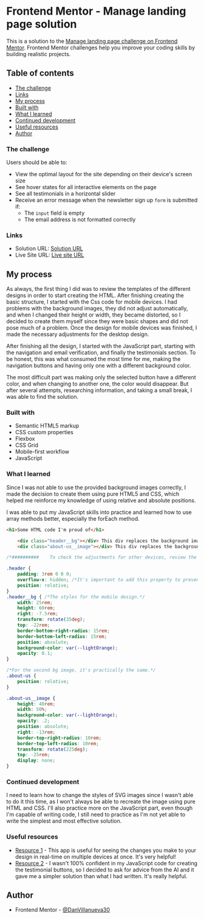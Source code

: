 # Frontend Mentor - Manage landing page solution

This is a solution to the [Manage landing page challenge on Frontend Mentor](https://www.frontendmentor.io/challenges/manage-landing-page-SLXqC6P5). Frontend Mentor challenges help you improve your coding skills by building realistic projects. 

## Table of contents


  - [The challenge](#the-challenge)
  - [Links](#links)
  - [My process](#my-process)
  - [Built with](#built-with)
  - [What I learned](#what-i-learned)
  - [Continued development](#continued-development)
  - [Useful resources](#useful-resources)
  - [Author](#author)


### The challenge

Users should be able to:

- View the optimal layout for the site depending on their device's screen size
- See hover states for all interactive elements on the page
- See all testimonials in a horizontal slider
- Receive an error message when the newsletter sign up `form` is submitted if:
  - The `input` field is empty
  - The email address is not formatted correctly



### Links

- Solution URL: [Solution URL](https://www.frontendmentor.io/solutions/my-solution-to-manage-landing-page-challenge-2NoeAk-GGD)
- Live Site URL: [Live site URL](https://managelandingchallenge.netlify.app/)

## My process

As always, the first thing I did was to review the templates of the different designs in order to start creating the HTML. After finishing creating the basic structure, I started with the Css code for mobile devices. I had problems with the background images, they did not adjust automatically, and when I changed their height or width, they became distorted, so I decided to create them myself since they were basic shapes and did not pose much of a problem. Once the design for mobile devices was finished, I made the necessary adjustments for the desktop design.

After finishing all the design, I started with the JavaScript part, starting with the navigation and email verification, and finally the testimonials section. To be honest, this was what consumed the most time for me, making the navigation buttons and having only one with a different background color.

The most difficult part was making only the selected button have a different color, and when changing to another one, the color would disappear. But after several attempts, researching information, and taking a small break, I was able to find the solution.


### Built with

- Semantic HTML5 markup
- CSS custom properties
- Flexbox
- CSS Grid
- Mobile-first workflow
- JavaScript


### What I learned

Since I was not able to use the provided background images correctly, I made the decision to create them using pure HTML5 and CSS, which helped me reinforce my knowledge of using relative and absolute positions.

I was able to put my JavaScript skills into practice and learned how to use array methods better, especially the forEach method.

```html
<h1>Some HTML code I'm proud of</h1>

    <div class="header__bg"></div> This div replaces the background image of the header.
    <div class="about-us__image"></div> This div replaces the background image of the "About Us" section.
```
```css
/*##########    To check the adjustments for other devices, review the CSS file*/

.header { 
    padding: 3rem 0 0 0;
    overflow-x: hidden; /*It's important to add this property to prevent content overflow.*/
    position: relative;
}
.header__bg { /*The styles for the mobile design.*/
    width: 25rem;
	height: 60rem;
	right: -7.5rem;
	transform: rotate(35deg);
	top: -22rem;
	border-bottom-right-radius: 15rem; 
	border-bottom-left-radius: 15rem;
	position: absolute;
	background-color: var(--lightOrange);
	opacity: 0.1;
}

/*For the second bg image, it's practically the same.*/
.about-us {
    position: relative;
}

.about-us__image {
    height: 40rem;
    width: 50%;
    background-color: var(--lightOrange);
    opacity: .2;
    position: absolute;
    right: -13rem;
    border-top-right-radius: 10rem;
    border-top-left-radius: 10rem;
    transform: rotate(225deg);
    top: -25rem;
    display: none;
}
```

### Continued development

I need to learn how to change the styles of SVG images since I wasn't able to do it this time, as I won't always be able to recreate the image using pure HTML and CSS. I'll also practice more on the JavaScript part, even though I'm capable of writing code, I still need to practice as I'm not yet able to write the simplest and most effective solution.

### Useful resources

- [Resource 1](https://responsively.app/) - This app is useful for seeing the changes you make to your design in real-time on multiple devices at once. It's very helpful!
- [Resource 2](https://openai.com/blog/chatgpt) - I wasn't 100% confident in my JavaScript code for creating the testimonial buttons, so I decided to ask for advice from the AI and it gave me a simpler solution than what I had written. It's really helpful.



## Author

- Frontend Mentor - [@DanVillanueva30](https://www.frontendmentor.io/profile/DanVillanueva30)

